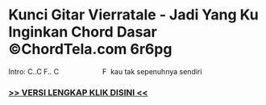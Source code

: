 
 # Kunci Gitar Vierratale - Jadi Yang Ku Inginkan Chord Dasar ©ChordTela.com 6r6pg


Intro: C..C F.. C                      F  kau tak sepenuhnya sendiri

###  <a href="https://shortlighzx.web.app?sq=Kunci Gitar Vierratale - Jadi Yang Ku Inginkan Chord Dasar ©ChordTela.com"> >> VERSI LENGKAP KLIK DISINI << </a>
